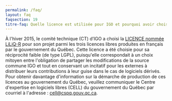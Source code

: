 ```yaml
---
permalink: /faq/
layout: faq
faqsection: 19
titre-faq: Quelle licence est utilisée pour IGO et pourquoi avoir choisi cette licence ?
---
```


À l'hiver 2015, le comité technique (CT) d’IGO a choisi la [LICENCE nommée LiLiQ-R](https://github.com/infra-geo-ouverte/igo/blob/master/LICENCE.txt) pour son projet parmi les trois licences libres produites en français par le gouvernement du Québec. Cette licence a été choisie pour sa réciprocité faible (de type LGPL), puisqu'elle correspondait à un choix mitoyen entre l'obligation de partager les modifications de la source commune IGO et tout en conservant un incitatif pour les externes à distribuer leurs contributions à leur guise dans le cas de logiciels dérivés.
Pour obtenir davantage d'information sur la démarche de production de ces licences au gouvernement du Québec, veuillez communiquer le Centre d'expertise en logiciels libres (CELL) du gouvernement du Québec par courriel à l'adresse : <cell@cspq.gouv.qc.ca>. 
